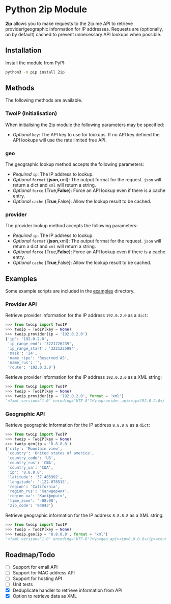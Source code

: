 # Python 2ip Module

**2ip** allows you to make requests to the 2ip.me API to retrieve provider/geographic information for IP addresses. Requests are (optionally, on by default) cached to prevent unnecessary API lookups when possible.

## Installation

Install the module from PyPI:

```bash
python3 -m pip install 2ip
```

## Methods

The following methods are available.
### TwoIP (Initialisation)

When initialising the 2ip module the following parameters may be specified:

* *Optional* `key`: The API key to use for lookups. If no API key defined the API lookups will use the rate limited free API.

### geo

The geographic lookup method accepts the following parameters:

* *Required* `ip`: The IP address to lookup.
* *Optional* `format` {**json**,xml}: The output format for the request. `json` will return a dict and `xml` will return a string.
* *Optional* `force` {True,**False**}: Force an API lookup even if there is a cache entry.
* *Optional* `cache` {**True**,False}: Allow the lookup result to be cached.

### provider

The provider lookup method accepts the following parameters:

* *Required* `ip`: The IP address to lookup.
* *Optional* `format` {**json**,xml}: The output format for the request. `json` will return a dict and `xml` will return a string.
* *Optional* `force` {True,**False**}: Force an API lookup even if there is a cache entry.
* *Optional* `cache` {**True**,False}: Allow the lookup result to be cached.

## Examples

Some example scripts are included in the [examples](https://github.com/python-modules/2ip/tree/main/examples) directory.

### Provider API

Retrieve provider information for the IP address `192.0.2.0` as a `dict`:

```python
>>> from twoip import TwoIP
>>> twoip = TwoIP(key = None)
>>> twoip.provider(ip = '192.0.2.0')
{'ip': '192.0.2.0',
 'ip_range_end': '3221226239',
 'ip_range_start': '3221225984',
 'mask': '24',
 'name_ripe': 'Reserved AS',
 'name_rus': '',
 'route': '192.0.2.0'}
```

Retrieve provider information for the IP address `192.0.2.0` as a XML string:

```python
>>> from twoip import TwoIP
>>> twoip = TwoIP(key = None)
>>> twoip.provider(ip = '192.0.2.0', format = 'xml')
'<?xml version="1.0" encoding="UTF-8"?>\n<provider_api><ip>192.0.2.0</ip><name_ripe>Reserved AS</name_ripe><name_rus></name_rus><ip_range_start>3221225984</ip_range_start><ip_range_end>3221226239</ip_range_end><route>192.0.2.0</route><mask>24</mask></provider_api>'
```

### Geographic API

Retrieve geographic information for the IP address `8.8.8.8` as a `dict`:

```python
>>> from twoip import TwoIP
>>> twoip = TwoIP(key = None)
>>> twoip.geo(ip = '8.8.8.8')
{'city': 'Mountain view',
 'country': 'United states of america',
 'country_code': 'US',
 'country_rus': 'США',
 'country_ua': 'США',
 'ip': '8.8.8.8',
 'latitude': '37.405992',
 'longitude': '-122.078515',
 'region': 'California',
 'region_rus': 'Калифорния',
 'region_ua': 'Каліфорнія',
 'time_zone': '-08:00',
 'zip_code': '94043'}
```

Retrieve geographic information for the IP address `8.8.8.8` as a XML string:

```python
>>> from twoip import TwoIP
>>> twoip = TwoIP(key = None)
>>> twoip.geo(ip = '8.8.8.8', format = 'xml')
'<?xml version="1.0" encoding="UTF-8"?>\n<geo_api><ip>8.8.8.8</ip><country_code>US</country_code><country>United states of america</country><country_rus>США</country_rus><country_ua>США</country_ua><region>California</region><region_rus>Калифорния</region_rus><region_ua>Каліфорнія</region_ua><city>Mountain view</city><latitude>37.405992</latitude><longitude>-122.078515</longitude><zip_code>94043</zip_code><time_zone>-08:00</time_zone></geo_api>'
```

## Roadmap/Todo

- [ ] Support for email API
- [ ] Support for MAC address API
- [ ] Support for hosting API
- [ ] Unit tests
- [x] Deduplicate handler to retrieve information from API
- [x] Option to retrieve data as XML
